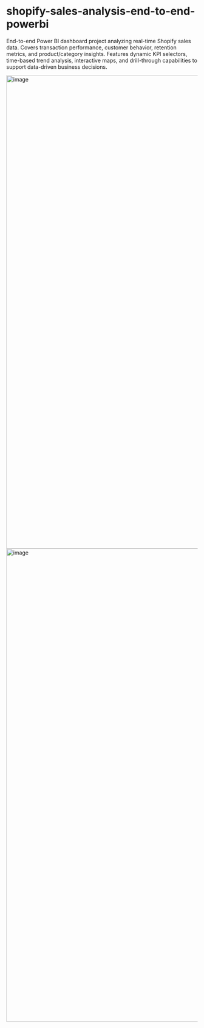 # shopify-sales-analysis-end-to-end-powerbi
End-to-end Power BI dashboard project analyzing real-time Shopify sales data. Covers transaction performance, customer behavior, retention metrics, and product/category insights. Features dynamic KPI selectors, time-based trend analysis, interactive maps, and drill-through capabilities to support data-driven business decisions.

<img width="1244" alt="image" src="https://github.com/user-attachments/assets/eeacbf80-f0b0-4cc2-97a2-0f197ca5c71a" />

<img width="1244" alt="image" src="https://github.com/user-attachments/assets/07758de6-ee5f-4394-a971-f8f65a9cfa44" />
